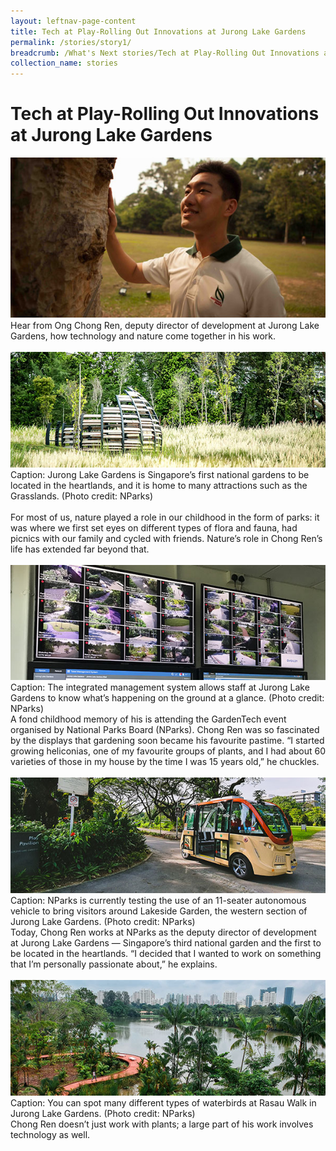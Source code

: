 ```yaml
---
layout: leftnav-page-content
title: Tech at Play-Rolling Out Innovations at Jurong Lake Gardens
permalink: /stories/story1/
breadcrumb: /What's Next stories/Tech at Play-Rolling Out Innovations at Jurong Lake Gardens
collection_name: stories
---
```

# <b>Tech at Play-Rolling Out Innovations at Jurong Lake Gardens</b>
![Nparks1](/images/s1.1.jpg)
<br>
Hear from Ong Chong Ren, deputy director of development at Jurong Lake Gardens, how technology and nature come together in his work.
<br>
<br>
![Nparks2](/images/s1.2.jpg)
Caption: Jurong Lake Gardens is Singapore’s first national gardens to be located in the heartlands, and it is home to many attractions such as the Grasslands. (Photo credit: NParks)  
<br>
For most of us, nature played a role in our childhood in the form of parks: it was where we first set eyes on different types of flora and fauna, had picnics with our family and cycled with friends. Nature’s role in Chong Ren’s life has extended far beyond that.  
<br>
![Nparks3](/images/s1.3.jpg)
Caption: The integrated management system allows staff at Jurong Lake Gardens to know what’s happening on the ground at a glance. (Photo credit: NParks) 
<br>
A fond childhood memory of his is attending the GardenTech event organised by National Parks Board (NParks). Chong Ren was so fascinated by the displays that gardening soon became his favourite pastime. “I started growing heliconias, one of my favourite groups of plants, and I had about 60 varieties of those in my house by the time I was 15 years old,” he chuckles. 
<br>
<br>
![Nparks4](/images/s1.4.jpg)
Caption: NParks is currently testing the use of an 11-seater autonomous vehicle to bring visitors around Lakeside Garden, the western section of Jurong Lake Gardens. (Photo credit: NParks)
<br>
Today, Chong Ren works at NParks as the deputy director of development at Jurong Lake Gardens — Singapore’s third national garden and the first to be located in the heartlands. “I decided that I wanted to work on something that I’m personally passionate about,” he explains.  
<br>
![Nparks5](/images/s1.5.jpg)
Caption: You can spot many different types of waterbirds at Rasau Walk in Jurong Lake Gardens. (Photo credit: NParks) 
<br>
Chong Ren doesn’t just work with plants; a large part of his work involves technology as well.    

 
